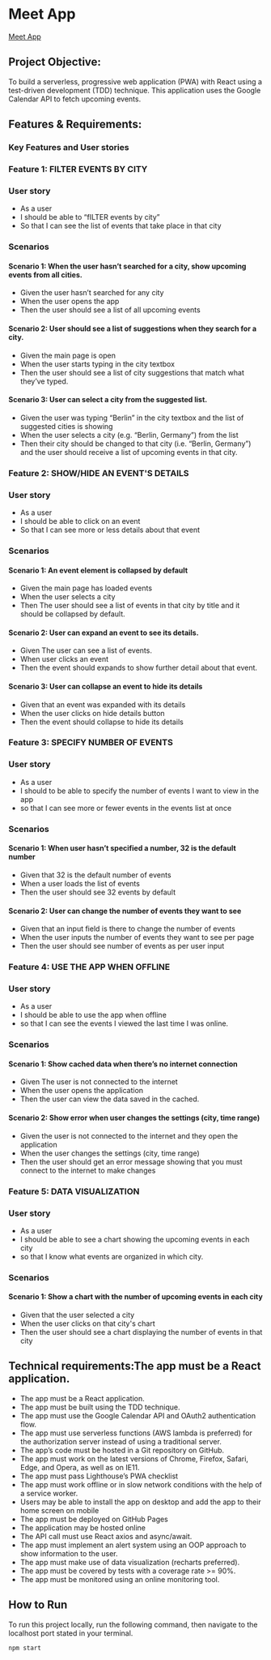 # Meet App
[Meet App](https://nusrat-jahan.github.io/meet/)

## Project Objective:

To build a serverless, progressive web application (PWA) with React using a test-driven development (TDD) technique. This application uses the Google Calendar API to fetch upcoming events.

## Features & Requirements:
### Key Features and User stories
### Feature 1: FILTER EVENTS BY CITY
### User story
* As a user
* I should be able to “fILTER events by city”
* So that I can see the list of events that take place in that city
### Scenarios
#### Scenario 1: When the user hasn’t searched for a city, show upcoming events from all cities.
* Given the user hasn’t searched for any city
* When the user opens the app
* Then the user should see a list of all upcoming events

#### Scenario 2: User should see a list of suggestions when they search for a city.
* Given the main page is open
* When the user starts typing in the city textbox
* Then the user should see a list of city suggestions that match what they’ve typed.

#### Scenario 3: User can select a city from the suggested list.
* Given the user was typing “Berlin” in the city textbox and the list of suggested cities is showing
* When the user selects a city (e.g. “Berlin, Germany”) from the list
* Then their city should be changed to that city (i.e. “Berlin, Germany”) and the user should receive a list of upcoming events in that city.

### Feature 2: SHOW/HIDE AN EVENT'S DETAILS
### User story
* As a user
* I should be able to click on an event
* So that I can see more or less details about that event
### Scenarios
#### Scenario 1: An event element is collapsed by default
* Given the main page has loaded events
* When the user selects a city
* Then The user should see a list of events in that city by title and it should be collapsed by default.

#### Scenario 2: User can expand an event to see its details.
* Given The user can see a list of events.
* When user clicks an event 
* Then the event should expands to show further detail about that event.

#### Scenario 3: User can collapse an event to hide its details
* Given that an event was expanded with its details
* When the user clicks on hide details button
* Then the event should collapse to hide its details

### Feature 3: SPECIFY NUMBER OF EVENTS
### User story
* As a user
* I should to be able to specify the number of events I want to view in the app 
* so that I can see more or fewer events in the events list at once
### Scenarios
#### Scenario 1: When user hasn’t specified a number, 32 is the default number
* Given that 32 is the default number of events
* When a user loads the list of events
* Then the user should see 32 events by default

#### Scenario 2: User can change the number of events they want to see
* Given that an input field is there to change the number of events
* When the user inputs the number of events they want to see per page
* Then the user should see number of events as per user input

### Feature 4: USE THE APP WHEN OFFLINE
### User story
* As a user
* I should be able to use the app when offline
* so that I can see the events I viewed the last time I was online.
### Scenarios
#### Scenario 1: Show cached data when there’s no internet connection
* Given The user is not connected to the internet
* When the user opens the application
* Then the user can view the data saved in the cached.

#### Scenario 2: Show error when user changes the settings (city, time range)
* Given the user is not connected to the internet and they open the application
* When the user changes the settings (city, time range)
* Then the user should get an error message showing that you must connect to the internet to make changes

### Feature 5: DATA VISUALIZATION
### User story
* As a user
* I should be able to see a chart showing the upcoming events in each city 
* so that I know what events are organized in which city.
### Scenarios
#### Scenario 1: Show a chart with the number of upcoming events in each city
* Given that the user selected a city
* When the user clicks on that city's chart
* Then the user should see a chart displaying the number of events in that city


## Technical requirements:The app must be a React application.
* The app must be a React application.
* The app must be built using the TDD technique.
* The app must use the Google Calendar API and OAuth2 authentication flow.
* The app must use serverless functions (AWS lambda is preferred) for the authorization server instead of using a traditional server.
* The app’s code must be hosted in a Git repository on GitHub.
* The app must work on the latest versions of Chrome, Firefox, Safari, Edge, and Opera, as well as on IE11.
* The app must pass Lighthouse’s PWA checklist
* The app must work offline or in slow network conditions with the help of a service worker.
* Users may be able to install the app on desktop and add the app to their home screen on mobile
* The app must be deployed on GitHub Pages
* The application may be hosted online
* The API call must use React axios and async/await.
* The app must implement an alert system using an OOP approach to show information to the user.
* The app must make use of data visualization (recharts preferred).
* The app must be covered by tests with a coverage rate >= 90%.
* The app must be monitored using an online monitoring tool.


## How to Run

To run this project locally, run the following command, then navigate to the localhost port stated in your terminal.

```
npm start
```